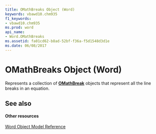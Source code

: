 ```yaml
---
title: OMathBreaks Object (Word)
keywords: vbawd10.chm935
f1_keywords:
- vbawd10.chm935
ms.prod: word
api_name:
- Word.OMathBreaks
ms.assetid: fa01cd62-b8ad-52bf-f36a-f5d1548d3d1e
ms.date: 06/08/2017
---
```



# OMathBreaks Object (Word)

Represents a collection of **[OMathBreak](omathbreak-object-word.md)** objects that represent all the line breaks in an equation.


## See also


#### Other resources



[Word Object Model Reference](http://msdn.microsoft.com/library/be452561-b436-bb9b-6f94-3faa9a74a6fd%28Office.15%29.aspx)

